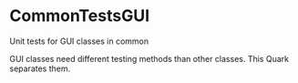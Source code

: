 # CommonTestsGUI
Unit tests for GUI classes in common

GUI classes need different testing methods than other classes. This Quark separates them.
